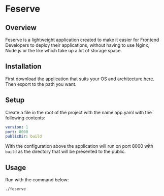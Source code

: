 # Feserve

## Overview

Feserve is a lightweight application created to make it easier for Frontend Developers to deploy their applications, without having to use Nginx, Node.js or the like which take up a lot of storage space.

## Installation

First download the application that suits your OS and architecture [here](https://github.com/ryanbekhen/feserve/releases). Then export to the path you want.

## Setup

Create a file in the root of the project with the name app.yaml with the following contents:

```yaml
version: 1
port: 8000
publicDir: build
```

With the configuration above the application will run on port 8000 with `build` as the directory that will be presented to the public.

## Usage

Run with the command below:

```shell
./feserve
```
